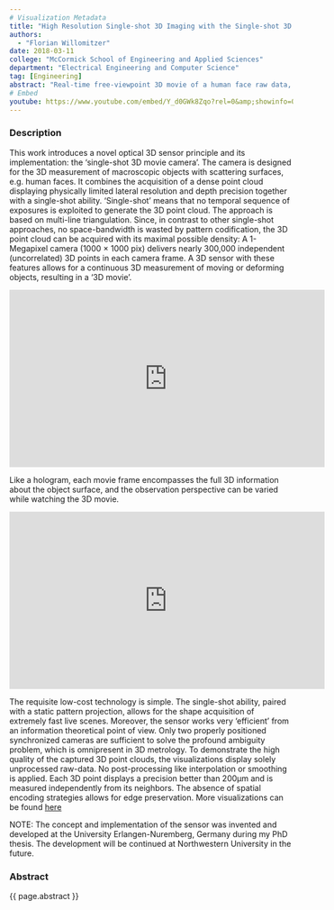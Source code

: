 ```yaml
---
# Visualization Metadata
title: "High Resolution Single-shot 3D Imaging with the Single-shot 3D Movie Camera"
authors:
  - "Florian Willomitzer"
date: 2018-03-11
college: "McCormick School of Engineering and Applied Sciences"
department: "Electrical Engineering and Computer Science"
tag: [Engineering]
abstract: "Real-time free-viewpoint 3D movie of a human face raw data, measured with the single-shot 3D movie camera."
# Embed
youtube: https://www.youtube.com/embed/Y_d0GWk8Zqo?rel=0&amp;showinfo=0
---
```

### Description
This work introduces a novel optical 3D sensor principle and its implementation: the ‘single-shot 3D movie camera’. The camera is designed for the 3D measurement of macroscopic objects with scattering surfaces, e.g. human faces. It combines the acquisition of a dense point cloud displaying physically limited lateral resolution and depth precision together with a single-shot ability. ‘Single-shot’ means that no temporal sequence of exposures is exploited to generate the 3D point cloud. The approach is based on multi-line triangulation. Since, in contrast to other single-shot approaches, no space-bandwidth is wasted by pattern codification, the 3D point cloud can be acquired with its maximal possible density: A 1-Megapixel camera (1000 × 1000 pix) delivers nearly 300,000 independent (uncorrelated) 3D points in each camera frame. A 3D sensor with these features allows for a continuous 3D measurement of moving or deforming objects, resulting in a ‘3D movie’.

<iframe width="560" height="315" src="https://www.youtube.com/embed/hlMLigk1UfU?rel=0&amp;showinfo=0" frameborder="0" allow="autoplay; encrypted-media" allowfullscreen style="display:block;margin:auto;"></iframe>

Like a hologram, each movie frame encompasses the full 3D information about the object surface, and the observation perspective can be varied while watching the 3D movie.

<iframe width="560" height="315" src="https://www.youtube.com/embed/aJCA3REiN6E?rel=0&amp;showinfo=0" frameborder="0" allow="autoplay; encrypted-media" allowfullscreen style="display:block;margin:auto;"></iframe>

The requisite low-cost technology is simple. The single-shot ability, paired with a static pattern projection, allows for the shape acquisition of extremely fast live scenes. Moreover, the sensor works very ‘efficient’ from an information theoretical point of view. Only two properly positioned synchronized cameras are sufficient to solve the profound ambiguity problem, which is omnipresent in 3D metrology. To demonstrate the high quality of the captured 3D point clouds, the visualizations display solely unprocessed raw-data. No post-processing like interpolation or smoothing is applied. Each 3D point displays a precision better than 200µm and is measured independently from its neighbors. The absence of spatial encoding strategies allows for edge preservation. More visualizations can be found [here](https://www.youtube.com/user/Osmin3D/)

NOTE: The concept and implementation of the sensor was invented and developed at the University Erlangen-Nuremberg, Germany during my PhD thesis. The development will be continued at Northwestern University in the future.

### Abstract
{{ page.abstract }}
